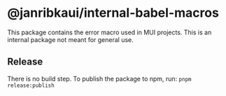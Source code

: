 # @janribkaui/internal-babel-macros

This package contains the error macro used in MUI projects.
This is an internal package not meant for general use.

## Release

There is no build step.
To publish the package to npm, run: `pnpm release:publish`
